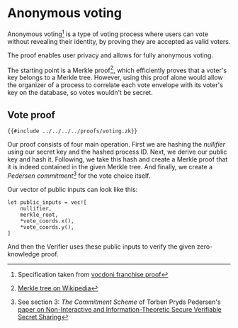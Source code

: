 Anonymous voting
================

Anonymous voting[^1] is a type of voting process where users can
vote without revealing their identity, by proving they are accepted
as valid voters.

The proof enables user privacy and allows for fully anonymous voting.

The starting point is a Merkle proof[^2], which efficiently proves that
a voter's key belongs to a Merkle tree. However, using this proof alone
would allow the organizer of a process to correlate each vote envelope
with its voter's key on the database, so votes wouldn't be secret.

## Vote proof

```
{{#include ../../../../proofs/voting.zk}}
```

Our proof consists of four main operation. First we are hashing the
_nullifier_ using our secret key and the hashed process ID. Next,
we derive our public key and hash it. Following, we take this hash
and create a Merkle proof that it is indeed contained in the given
Merkle tree. And finally, we create a _Pedersen commitment_[^3]
for the vote choice itself.

Our vector of public inputs can look like this:

```
let public_inputs = vec![
    nullifier,
    merkle_root,
    *vote_coords.x(),
    *vote_coords.y(),
]
```

And then the Verifier uses these public inputs to verify the given
zero-knowledge proof.

[^1]: Specification taken from [vocdoni franchise proof](https://docs.vocdoni.io/architecture/protocol/anonymous-voting/zk-census-proof.html)

[^2]: [Merkle tree on Wikipedia](https://en.wikipedia.org/wiki/Merkle_tree)

[^3]: See section 3: _The Commitment Scheme_ of Torben Pryds Pedersen's
    [paper on Non-Interactive and
    Information-Theoretic Secure Verifiable Secret
    Sharing](https://link.springer.com/content/pdf/10.1007%2F3-540-46766-1_9.pdf)

